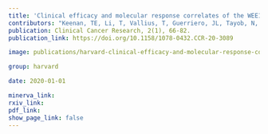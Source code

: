 ```yaml
---
title: 'Clinical efficacy and molecular response correlates of the WEE1 inhibitor adavosertib combined with cisplatin in patients with metastatic triple-negative breast cancer.'
contributors: "Keenan, TE, Li, T, Vallius, T, Guerriero, JL, Tayob, N, Kochupurakkal, B, Davis, J, Pastorello, R, Tahara, RK, Anderson, L, Conway, J, He, MX, Shannon, E, Godin, RE, Sorger, PK, D'Andrea, A, Overmoyer, B, Winer, EP, Mittendorf, EA, Van Allen, EM, Shapiro, GI, & Tolaney, SM. (2021)."
publication: Clinical Cancer Research, 2(1), 66-82.
publication_link: https://doi.org/10.1158/1078-0432.CCR-20-3089

image: publications/harvard-clinical-efficacy-and-molecular-response-correlates-of-the-WEE1-inhibitor-adavosertib-combined-with-cisplatin-in-patients-with-metastatic-triple-negative-breast-cancer.jpg

group: harvard

date: 2020-01-01

minerva_link:
rxiv_link:
pdf_link:
show_page_link: false
---
```

